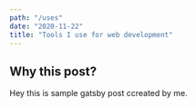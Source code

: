 ```yaml
---
path: "/uses"
date: "2020-11-22"
title: "Tools I use for web development"
---
```


## Why this post?

Hey this is sample gatsby post ccreated by me.
